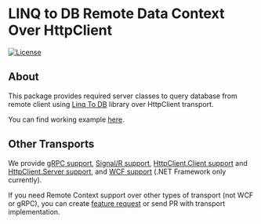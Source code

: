 # LINQ to DB Remote Data Context Over HttpClient<!-- omit in toc -->

[![License](https://img.shields.io/github/license/linq2db/linq2db)](MIT-LICENSE.txt)

## About

This package provides required server classes to query database from remote client using [Linq To DB](https://github.com/linq2db/linq2db) library over HttpClient transport.

You can find working example [here](https://github.com/linq2db/linq2db/tree/master/Examples\Remote\HttpClient).

## Other Transports

We provide
[gRPC support](https://www.nuget.org/packages/linq2db.Remote.gRPC),
[Signal/R support](https://www.nuget.org/packages/linq2db.Remote.SignalR),
[HttpClient.Client support](https://www.nuget.org/packages/linq2db.Remote.HttpClient.Client) and
[HttpClient.Server support](https://www.nuget.org/packages/linq2db.Remote.HttpClient.Server),
and [WCF support](https://www.nuget.org/packages/linq2db.Remote.Wcf) (.NET Framework only currently).

If you need Remote Context support over other types of transport (not WCF or gRPC), you can create [feature request](https://github.com/linq2db/linq2db/issues/new) or send PR with transport implementation.
